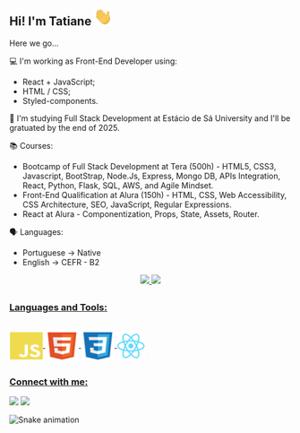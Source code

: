<h2>Hi! I'm Tatiane <img height="32" src="https://github.com/itsalle/itsalle/raw/main/images/Hi.gif"></h2>

Here we go...

💻 I'm working as Front-End Developer using:
 - React + JavaScript;
 - HTML / CSS;
 - Styled-components.

📖 I'm studying Full Stack Development at Estácio de Sá University and I'll be gratuated by the end of 2025.

📚 Courses:
 - Bootcamp of Full Stack Development at Tera (500h) - HTML5, CSS3, Javascript, BootStrap, Node.Js, Express, Mongo DB, APIs Integration, React, Python, Flask, SQL, AWS, and Agile Mindset.
 - Front-End Qualification at Alura (150h) - HTML, CSS, Web Accessibility, CSS Architecture, SEO, JavaScript, Regular Expressions.
 - React at Alura - Componentization, Props, State, Assets, Router.

🗣️ Languages:
 - Portuguese → Native
 - English → CEFR - B2


<div align="center">
  <a href="https://github.com/tatientler">
  <img height="150em" src="https://github-readme-stats.vercel.app/api?username=tatientler&show_icons=true&theme=dracula&include_all_commits=true&count_private=true"/>
  <img height="150em" src="https://github-readme-stats.vercel.app/api/top-langs/?username=tatientler&layout=compact&langs_count=7&theme=dracula"/>
</div>
  
  ##
  
  <h3>Languages and Tools:</h3>

<div style="display: inline_block"><br>
  <a href="https://developer.mozilla.org/en-US/docs/Web/JavaScript" target="_blank"><img align="center" alt="Js" height="50" width="60" src="https://raw.githubusercontent.com/devicons/devicon/master/icons/javascript/javascript-plain.svg">
  <a href="https://www.w3schools.com/html/html_intro.asp" target="_blank"><img align="center" alt="HTML" height="50" width="60" src="https://raw.githubusercontent.com/devicons/devicon/master/icons/html5/html5-original.svg">
  <a href="https://www.w3schools.com/html/html_css.asp" target="_blank"><img align="center" alt="CSS" height="50" width="60" src="https://raw.githubusercontent.com/devicons/devicon/master/icons/css3/css3-original.svg">
   <a href="https://www.w3schools.com/react/react_intro.asp" target="_blank"><img align="center" alt="React" height="50" width="50" src="https://raw.githubusercontent.com/devicons/devicon/master/icons/react/react-original.svg">
</div>
  
  ##
  
  <h3>Connect with me:</h3>
  
<div> 
  <a href = "mailto:tatiane.entler@gmail.com"><img src="https://img.shields.io/badge/-Gmail-%23333?style=for-the-badge&logo=gmail&logoColor=white" target="_blank"></a>
  <a href="https://www.linkedin.com/in/tatiane-camargo-entler-52588365/" target="_blank"><img src="https://img.shields.io/badge/-LinkedIn-%230077B5?style=for-the-badge&logo=linkedin&logoColor=white" target="_blank"></a>
  
  ![Snake animation](https://github.com/tatientler/tatientler/blob/output/github-contribution-grid-snake.svg)
  
</div>
